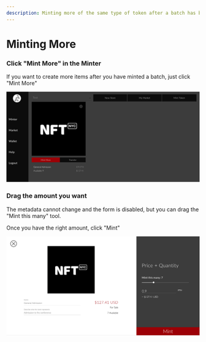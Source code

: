 ```yaml
---
description: Minting more of the same type of token after a batch has been minted
---
```


# Minting More

### Click "Mint More" in the Minter

If you want to create more items after you have minted a batch,  just click "Mint More" 

![](../.gitbook/assets/screen-shot-2020-01-06-at-3.34.20-pm.png)

### Drag the amount you want

The metadata cannot change and the form is disabled, but you can drag the "Mint this many" tool.

Once you have the right amount, click "Mint"

![](../.gitbook/assets/screen-shot-2020-01-06-at-3.35.04-pm.png)


